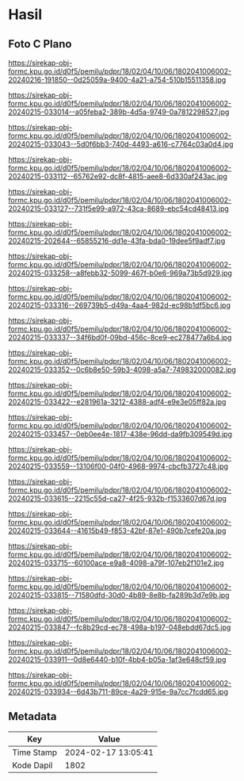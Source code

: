 # Hasil

## Foto C Plano

https://sirekap-obj-formc.kpu.go.id/d0f5/pemilu/pdpr/18/02/04/10/06/1802041006002-20240216-191850--0d25059a-9400-4a21-a754-510b15511358.jpg

https://sirekap-obj-formc.kpu.go.id/d0f5/pemilu/pdpr/18/02/04/10/06/1802041006002-20240215-033014--a05feba2-389b-4d5a-9749-0a7812298527.jpg

https://sirekap-obj-formc.kpu.go.id/d0f5/pemilu/pdpr/18/02/04/10/06/1802041006002-20240215-033043--5d0f6bb3-740d-4493-a616-c7764c03a0d4.jpg

https://sirekap-obj-formc.kpu.go.id/d0f5/pemilu/pdpr/18/02/04/10/06/1802041006002-20240215-033112--65762e92-dc8f-4815-aee8-6d330af243ac.jpg

https://sirekap-obj-formc.kpu.go.id/d0f5/pemilu/pdpr/18/02/04/10/06/1802041006002-20240215-033127--731f5e99-a972-43ca-8689-ebc54cd48413.jpg

https://sirekap-obj-formc.kpu.go.id/d0f5/pemilu/pdpr/18/02/04/10/06/1802041006002-20240215-202644--65855216-dd1e-43fa-bda0-19dee5f9adf7.jpg

https://sirekap-obj-formc.kpu.go.id/d0f5/pemilu/pdpr/18/02/04/10/06/1802041006002-20240215-033258--a8febb32-5099-467f-b0e6-969a73b5d929.jpg

https://sirekap-obj-formc.kpu.go.id/d0f5/pemilu/pdpr/18/02/04/10/06/1802041006002-20240215-033316--269739b5-d49a-4aa4-982d-ec98b1df5bc6.jpg

https://sirekap-obj-formc.kpu.go.id/d0f5/pemilu/pdpr/18/02/04/10/06/1802041006002-20240215-033337--34f6bd0f-09bd-456c-8ce9-ec278477a6b4.jpg

https://sirekap-obj-formc.kpu.go.id/d0f5/pemilu/pdpr/18/02/04/10/06/1802041006002-20240215-033352--0c6b8e50-59b3-4098-a5a7-749832000082.jpg

https://sirekap-obj-formc.kpu.go.id/d0f5/pemilu/pdpr/18/02/04/10/06/1802041006002-20240215-033422--e281961a-3212-4388-adf4-e9e3e05ff82a.jpg

https://sirekap-obj-formc.kpu.go.id/d0f5/pemilu/pdpr/18/02/04/10/06/1802041006002-20240215-033457--0eb0ee4e-1817-438e-96dd-da9fb309549d.jpg

https://sirekap-obj-formc.kpu.go.id/d0f5/pemilu/pdpr/18/02/04/10/06/1802041006002-20240215-033559--13106f00-04f0-4968-9974-cbcfb3727c48.jpg

https://sirekap-obj-formc.kpu.go.id/d0f5/pemilu/pdpr/18/02/04/10/06/1802041006002-20240215-033615--2215c55d-ca27-4f25-932b-f1533607d67d.jpg

https://sirekap-obj-formc.kpu.go.id/d0f5/pemilu/pdpr/18/02/04/10/06/1802041006002-20240215-033644--41615b49-f853-42bf-87e1-490b7cefe20a.jpg

https://sirekap-obj-formc.kpu.go.id/d0f5/pemilu/pdpr/18/02/04/10/06/1802041006002-20240215-033715--60100ace-e9a8-4098-a79f-107eb2f101e2.jpg

https://sirekap-obj-formc.kpu.go.id/d0f5/pemilu/pdpr/18/02/04/10/06/1802041006002-20240215-033815--71580dfd-30d0-4b89-8e8b-fa289b3d7e9b.jpg

https://sirekap-obj-formc.kpu.go.id/d0f5/pemilu/pdpr/18/02/04/10/06/1802041006002-20240215-033847--fc8b29cd-ec78-498a-b197-048ebdd67dc5.jpg

https://sirekap-obj-formc.kpu.go.id/d0f5/pemilu/pdpr/18/02/04/10/06/1802041006002-20240215-033911--0d8e6440-b10f-4bb4-b05a-1af3e648cf59.jpg

https://sirekap-obj-formc.kpu.go.id/d0f5/pemilu/pdpr/18/02/04/10/06/1802041006002-20240215-033934--6d43b711-89ce-4a29-915e-9a7cc7fcdd65.jpg


## Metadata

| Key        | Value               |
| ---------- | ------------------- |
| Time Stamp | 2024-02-17 13:05:41 |
| Kode Dapil | 1802                |



